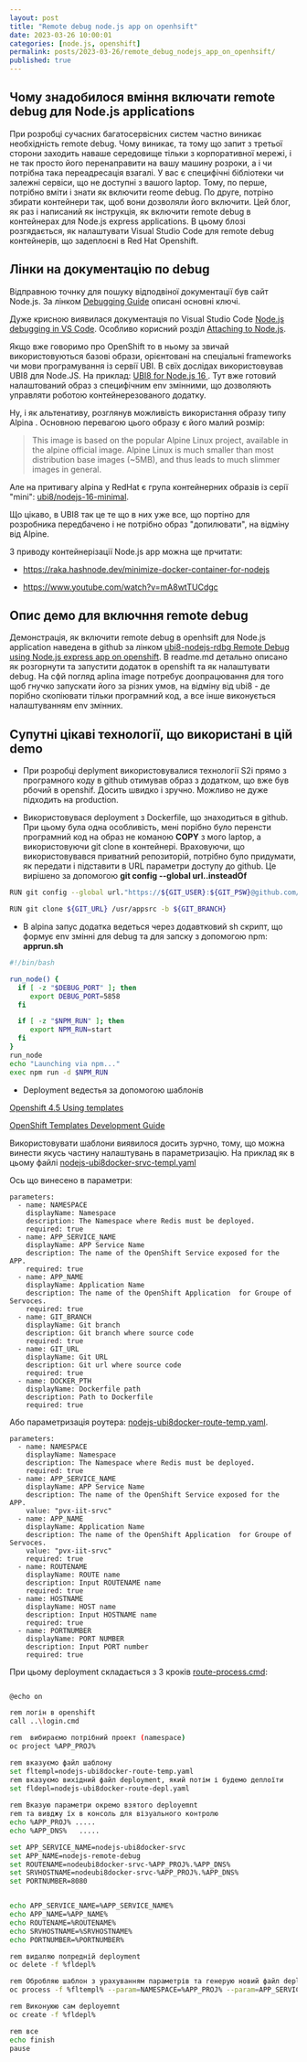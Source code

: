 ```yaml
---
layout: post
title: "Remote debug node.js app on openhsift"
date: 2023-03-26 10:00:01
categories: [node.js, openshift]
permalink: posts/2023-03-26/remote_debug_nodejs_app_on_openhsift/
published: true
---
```


<!-- TOC BEGIN -->

<!-- TOC END -->

## <a name="p-1">Чому знадобилося вміння включати remote debug  для Node.js applications</a>

При розробці сучасних багатосервісних систем частно виникає необхідність remote debug. Чому виникає, та тому що запит з третьої сторони заходить наваше середовище тільки з корпоративної мережі, і не так просто його перенаправити на  вашу машину розроки, а і чи потрібна  така переадресація взагалі. У вас є специфічні бібліотеки чи  залежні сервіси, що не доступні з вашого laptop. Тому,  по перше, потрібно вміти і знати як включити reome debug. По друге, потріно збирати контейнери так, щоб вони дозволяли його включити. Цей блог, як раз і написаний як інструкція, як включити remote debug  в контейнерах для Node.js express applications. В цьому блозі розгядається, як налаштувати Visual Studio Code  для remote debug контейнерів, що задеплоєні в Red Hat Openshift.


## <a name="p-2">Лінки на документацію  по debug</a>

Відправною точнку для  пошуку відподвіної документації був сайт Node.js. За лінком [Debugging Guide](https://nodejs.org/en/docs/guides/debugging-getting-started) описані основні ключі.

Дуже крисною виявилася документація по Visual Studio Code [Node.js debugging in VS Code](https://code.visualstudio.com/docs/nodejs/nodejs-debugging). Особливо корисний розділ [Attaching to Node.js](https://code.visualstudio.com/docs/nodejs/nodejs-debugging#_attaching-to-nodejs).

Якщо вже говоримо про OpenShift  то в ньому за звичай використовуються базові образи, орієнтовані на спеціальні frameworks  чи мови програмування із сервії UBI. В свїх дослідах використовував UBI8 для Node.JS. На приклад: [UBI8 for Node.js 16 ](https://catalog.redhat.com/software/containers/ubi8/nodejs-16/615aee9fc739c0a4123a87e1). Тут вже готовий налаштований образ з специфічним env змінними, що дозволяють управляти роботою контейнерезованого додатку.

Ну, і як альтенативу, розглянув можливість використання образу типу Alpina [](https://hub.docker.com/_/node). Основною перевагою цього образу є його малий розмір:

> This image is based on the popular Alpine Linux project, available in the alpine official image. Alpine Linux is much smaller than most distribution base images (~5MB), and thus leads to much slimmer images in general.

Але на притивагу alpina у RedHat є група  контейнерних образів із серії "mini": [ubi8/nodejs-16-minimal](https://catalog.redhat.com/software/containers/ubi8/nodejs-16-minimal/615aefd53f6014fa45ae1ae2?container-tabs=overview).

 Що цікаво, в UBI8  так це те що в них уже все, що портіно для розробника передбачено і не потрібно образ "допилювати", на відміну від Alpine.

З приводу контейнерізації Node.js app можна ще прчитати:

- https://raka.hashnode.dev/minimize-docker-container-for-nodejs

- https://www.youtube.com/watch?v=mA8wtTUCdgc


##  <a name="p-4">Опис демо для включння remote debug</a>

Демонстрація, як включити remote debug в openhsift  для Node.js application наведена в github  за лінком [ubi8-nodejs-rdbg Remote Debug using Node.js express app on openshift](https://github.com/pavlo-shcherbukha/ubi8-nodejs-rdbg.git). В readme.md  детально описано як розгорнути та запустити додаток в openshift та як налаштувати debug. На сфй погляд aplina image  потребує доопрацювання для того щоб гнучко запускати його за різних умов, на відміну від ubi8 -  де порібно скопіювати тільки програмний код, а все інше виконується налаштуванням env змінних.  


## <a name="p-5">Супутні цікаві технології, що використані в цій demo</a>

- При розробці deplyment використовувалися технології S2i прямо з програмного коду в github отимував образ з додатком, що вже був рбочий в openshif. Досить швидко і зручно. Можливо не дуже підходить на production.

- Використовувася deployment з Dockerfile, що знаходиться в github. При цьому була одна особливість, мені порібно було перенсти програмний код на образ не команою **COPY**  з мого laptop, а використовуючи git clone в контейнері. Враховуючи, що використовувався приватний репозиторій, потрібно було придумати, як  передати і підставити в URL параметри доступу до github. Це вирішено за допомогою  **git config --global url..insteadOf**

```bash
RUN git config --global url."https://${GIT_USER}:${GIT_PSW}@github.com/".insteadOf "https://github.com/"

RUN git clone ${GIT_URL} /usr/appsrc -b ${GIT_BRANCH}

```

- В alpina запус додатка ведеться через додавтковий sh  скрипт, що формує env  змінні для debug  та для запску з допомогою npm: **apprun.sh**

```bash
#!/bin/bash

run_node() {
  if [ -z "$DEBUG_PORT" ]; then
     export DEBUG_PORT=5858
  fi

  if [ -z "$NPM_RUN" ]; then
     export NPM_RUN=start
  fi
}
run_node
echo "Launching via npm..."
exec npm run -d $NPM_RUN

```

- Deployment ведестья за допомогою шаблонів


[Openshift 4.5 Using templates](https://docs.openshift.com/container-platform/4.5/openshift_images/using-templates.html)

[OpenShift Templates Development Guide](http://v1.uncontained.io/playbooks/fundamentals/template_development_guide.html)

Використовувати шаблони виявилося досить зурчно, тому, що можна винести якусь частину  налаштувань в параметризацію. На приклад як в цьому файлі [nodejs-ubi8docker-srvc-templ.yaml](https://github.com/pavlo-shcherbukha/ubi8-nodejs-rdbg/blob/main/openshift/ubi8_docker_deployment/nodejs-ubi8docker-srvc-templ.yaml) 

Ось що винесено в параметри:

```text
parameters:
  - name: NAMESPACE
    displayName: Namespace 
    description: The Namespace where Redis must be deployed. 
    required: true   
  - name: APP_SERVICE_NAME
    displayName: APP Service Name 
    description: The name of the OpenShift Service exposed for the APP.
    required: true   
  - name: APP_NAME
    displayName: Application Name 
    description: The name of the OpenShift Application  for Groupe of Servoces.
    required: true 
  - name: GIT_BRANCH
    displayName: Git branch
    description: Git branch where source code
    required: true 
  - name: GIT_URL
    displayName: Git URL 
    description: Git url where source code
    required: true 
  - name: DOCKER_PTH
    displayName: Dockerfile path 
    description: Path to Dockerfile
    required: true 
```
Або параметризація роутера: [nodejs-ubi8docker-route-temp.yaml](https://github.com/pavlo-shcherbukha/ubi8-nodejs-rdbg/blob/main/openshift/ubi8_docker_deployment/nodejs-ubi8docker-route-temp.yaml).

```text
parameters:
  - name: NAMESPACE
    displayName: Namespace 
    description: The Namespace where Redis must be deployed. 
    required: true   
  - name: APP_SERVICE_NAME
    displayName: APP Service Name 
    description: The name of the OpenShift Service exposed for the APP.
    value: "pvx-iit-srvc"
  - name: APP_NAME
    displayName: Application Name 
    description: The name of the OpenShift Application  for Groupe of Servoces.
    value: "pvx-iit-srvc"
    required: true 
  - name: ROUTENAME
    displayName: ROUTE name 
    description: Input ROUTENAME name 
    required: true   
  - name: HOSTNAME
    displayName: HOST name 
    description: Input HOSTNAME name 
    required: true 
  - name: PORTNUMBER
    displayName: PORT NUMBER 
    description: Input PORT number 
    required: true 
```


При цьому deployment складається з 3 кроків [route-process.cmd](https://github.com/pavlo-shcherbukha/ubi8-nodejs-rdbg/blob/main/openshift/ubi8_docker_deployment/route-process.cmd):

```bash

@echo on

rem логін в openshift
call ..\login.cmd

rem  вибираємо потрібний проект (namespace)
oc project %APP_PROJ%

rem вказуємо файл шаблону
set fltempl=nodejs-ubi8docker-route-temp.yaml
rem вказуємо вихідний файл deployment, який потім і будемо деплоїти
set fldepl=nodejs-ubi8docker-route-depl.yaml
 
rem Вказую параметри окремо взятого deployemnt
rem та вивджу їх в консоль для візуального контролю
echo %APP_PROJ% .....
echo %APP_DNS%   .....

set APP_SERVICE_NAME=nodejs-ubi8docker-srvc
set APP_NAME=nodejs-remote-debug
set ROUTENAME=nodeubi8docker-srvc-%APP_PROJ%.%APP_DNS%
set SRVHOSTNAME=nodeubi8docker-srvc-%APP_PROJ%.%APP_DNS%
set PORTNUMBER=8080


echo APP_SERVICE_NAME=%APP_SERVICE_NAME%
echo APP_NAME=%APP_NAME%
echo ROUTENAME=%ROUTENAME%
echo SRVHOSTNAME=%SRVHOSTNAME%
echo PORTNUMBER=%PORTNUMBER%

rem видаляю попредній deployment
oc delete -f %fldepl%

rem Обробляю шаблон з урахуванням параметрів та генерую новий файл deployment
oc process -f %fltempl% --param=NAMESPACE=%APP_PROJ% --param=APP_SERVICE_NAME=%APP_SERVICE_NAME% --param=APP_NAME=%APP_NAME% --param=ROUTENAME=%ROUTENAME% --param=HOSTNAME=%SRVHOSTNAME% --param=PORTNUMBER=%PORTNUMBER% -o yaml > %fldepl% 

rem Виконуюю сам deployemnt
oc create -f %fldepl%

rem все
echo finish
pause
 

```

